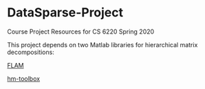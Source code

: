 # DataSparse-Project
Course Project Resources for CS 6220 Spring 2020


This project depends on two Matlab libraries for hierarchical matrix decompositions:

[FLAM](https://github.com/klho/FLAM)

[hm-toolbox](https://github.com/numpi/hm-toolbox)
